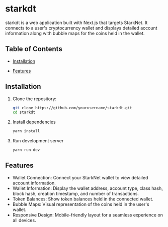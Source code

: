 # starkdt

starkdt is a web application built with Next.js that targets StarkNet. It connects to a user's cryptocurrency wallet and displays detailed account information along with bubble maps for the coins held in the wallet.

## Table of Contents

- [Installation](#installation)

- [Features](#features)

## Installation

1. Clone the repository:

   ```sh
   git clone https://github.com/yourusername/starkdt.git
   cd starkdt
   ```
2. Install dependencies
    ```sh
    yarn install
    ```
3. Run development server
    ```sh
    yarn run dev
    ```
## Features
- Wallet Connection: Connect your StarkNet wallet to view detailed account information.
- Wallet Information: Display the wallet address, account type, class hash, block hash, creation timestamp, and number of transactions.
- Token Balances: Show token balances held in the connected wallet.
- Bubble Maps: Visual representation of the coins held in the user's wallet.
- Responsive Design: Mobile-friendly layout for a seamless experience on all devices.

